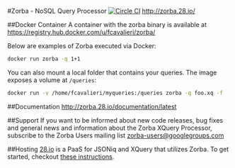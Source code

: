 #Zorba - NoSQL Query Processor [![Circle CI](https://circleci.com/gh/28msec/zorba.svg?style=svg)](https://circleci.com/gh/28msec/zorba) 
http://zorba.28.io/

##Docker Container
A container with the zorba binary is available at https://registry.hub.docker.com/u/fcavalieri/zorba/

Below are examples of Zorba executed via Docker:

```bash
docker run zorba -q 1+1
```

You can also mount a local folder that contains your queries. The image exposes a volume at `/queries`:

```bash
docker run -v /home/fcavalieri/myqueries:/queries zorba -q foo.xq -f
```

##Documentation
http://zorba.28.io/documentation/latest

##Support
If you want to be informed about new code releases, bug fixes and general news and information about the Zorba XQuery Processor, subscribe to the Zorba Users mailing list [zorba-users@googlegroups.com](mailto:zorba-users@googlegroups.com)

##Hosting
[28.io](http://www.28.io) is a PaaS for JSONiq and XQuery that utilizes Zorba. To get started, checkout [these instructions](https://github.com/28msec/28/blob/master/getting-started.md).
